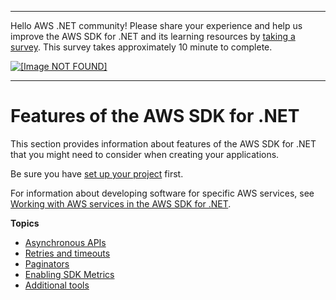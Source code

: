 --------

Hello AWS \.NET community\! Please share your experience and help us improve the AWS SDK for \.NET and its learning resources by [taking a survey](https://amazonmr.au1.qualtrics.com/jfe/form/SV_bqfQLfZ5nhFUiV0)\. This survey takes approximately 10 minute to complete\.

 [ ![\[Image NOT FOUND\]](http://docs.aws.amazon.com/sdk-for-net/v3/developer-guide/images/SurveyButton.png) ](https://amazonmr.au1.qualtrics.com/jfe/form/SV_bqfQLfZ5nhFUiV0)

--------

# Features of the AWS SDK for \.NET<a name="net-dg-sdk-features"></a>

This section provides information about features of the AWS SDK for \.NET that you might need to consider when creating your applications\.

Be sure you have [set up your project](net-dg-config.md) first\.

For information about developing software for specific AWS services, see [Working with AWS services in the AWS SDK for \.NET](tutorials-examples.md)\.

**Topics**
+ [Asynchronous APIs](sdk-net-async-api.md)
+ [Retries and timeouts](retries-timeouts.md)
+ [Paginators](paginators.md)
+ [Enabling SDK Metrics](sdk-metrics.md)
+ [Additional tools](sdk-features-additional-tools.md)